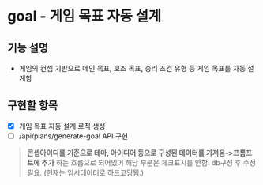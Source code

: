 # goal - 게임 목표 자동 설계

## 기능 설명
- 게임의 컨셉 기반으로 메인 목표, 보조 목표, 승리 조건 유형 등 게임 목표를 자동 설계함

## 구현할 항목
- [x] 게임 목표 자동 설계 로직 생성
- [ ] /api/plans/generate-goal API 구현
>**콘셉아이디를 기준으로 테마, 아이디어 등으로 구성된 데이터를 가져옴->프롬프트에 추가** 하는 흐름으로 되어있어 해당 부분은 체크표시를 안함. db구성 후 수정필요. (현재는 임시데이터로 하드코딩됨.)